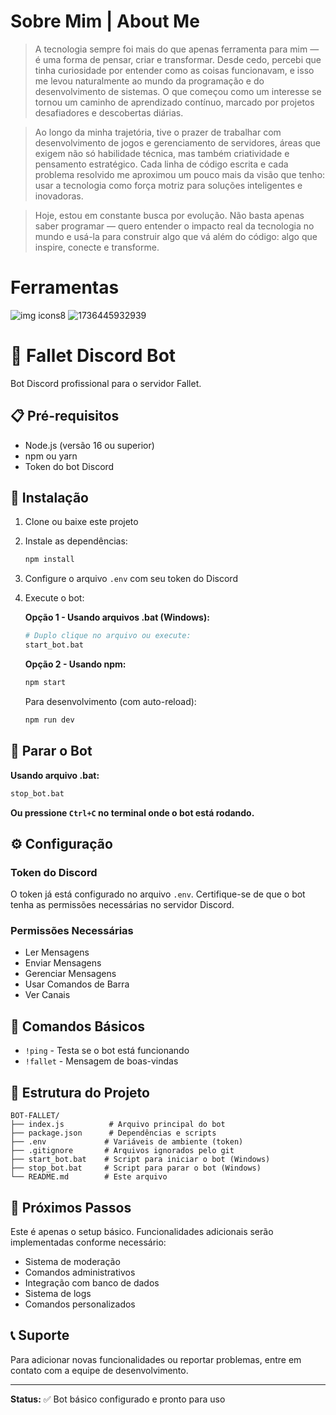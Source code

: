 

# Sobre Mim | About Me
> A tecnologia sempre foi mais do que apenas ferramenta para mim — é uma forma de pensar, criar e transformar. Desde cedo, percebi que tinha curiosidade por entender como as coisas funcionavam, e isso me levou naturalmente ao mundo da programação e do desenvolvimento de sistemas. O que começou como um interesse se tornou um caminho de aprendizado contínuo, marcado por projetos desafiadores e descobertas diárias.

> Ao longo da minha trajetória, tive o prazer de trabalhar com desenvolvimento de jogos e gerenciamento de servidores, áreas que exigem não só habilidade técnica, mas também criatividade e pensamento estratégico. Cada linha de código escrita e cada problema resolvido me aproximou um pouco mais da visão que tenho: usar a tecnologia como força motriz para soluções inteligentes e inovadoras.

> Hoje, estou em constante busca por evolução. Não basta apenas saber programar — quero entender o impacto real da tecnologia no mundo e usá-la para construir algo que vá além do código: algo que inspire, conecte e transforme.

# Ferramentas 
![img icons8](https://github.com/user-attachments/assets/6c77fc52-9d3b-49d5-acd7-5642ec17686b)
![1736445932939](https://github.com/user-attachments/assets/f120943c-785c-41d3-9640-b75affe9b37e)



# 🤖 Fallet Discord Bot

Bot Discord profissional para o servidor Fallet.

## 📋 Pré-requisitos

- Node.js (versão 16 ou superior)
- npm ou yarn
- Token do bot Discord

## 🚀 Instalação

1. Clone ou baixe este projeto
2. Instale as dependências:
   ```bash
   npm install
   ```

3. Configure o arquivo `.env` com seu token do Discord

4. Execute o bot:
   
   **Opção 1 - Usando arquivos .bat (Windows):**
   ```bash
   # Duplo clique no arquivo ou execute:
   start_bot.bat
   ```
   
   **Opção 2 - Usando npm:**
   ```bash
   npm start
   ```

   Para desenvolvimento (com auto-reload):
   ```bash
   npm run dev
   ```

## 🛑 Parar o Bot

**Usando arquivo .bat:**
```bash
stop_bot.bat
```

**Ou pressione `Ctrl+C` no terminal onde o bot está rodando.**

## ⚙️ Configuração

### Token do Discord
O token já está configurado no arquivo `.env`. Certifique-se de que o bot tenha as permissões necessárias no servidor Discord.

### Permissões Necessárias
- Ler Mensagens
- Enviar Mensagens
- Gerenciar Mensagens
- Usar Comandos de Barra
- Ver Canais

## 🎯 Comandos Básicos

- `!ping` - Testa se o bot está funcionando
- `!fallet` - Mensagem de boas-vindas

## 📁 Estrutura do Projeto

```
BOT-FALLET/
├── index.js          # Arquivo principal do bot
├── package.json      # Dependências e scripts
├── .env             # Variáveis de ambiente (token)
├── .gitignore       # Arquivos ignorados pelo git
├── start_bot.bat    # Script para iniciar o bot (Windows)
├── stop_bot.bat     # Script para parar o bot (Windows)
└── README.md        # Este arquivo
```

## 🔧 Próximos Passos

Este é apenas o setup básico. Funcionalidades adicionais serão implementadas conforme necessário:

- Sistema de moderação
- Comandos administrativos
- Integração com banco de dados
- Sistema de logs
- Comandos personalizados

## 📞 Suporte

Para adicionar novas funcionalidades ou reportar problemas, entre em contato com a equipe de desenvolvimento.

---

**Status:** ✅ Bot básico configurado e pronto para uso
